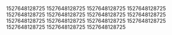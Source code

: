 1527648128725
1527648128725
1527648128725
1527648128725
1527648128725
1527648128725
1527648128725
1527648128725
1527648128725
1527648128725
1527648128725
1527648128725
1527648128725
1527648128725
1527648128725